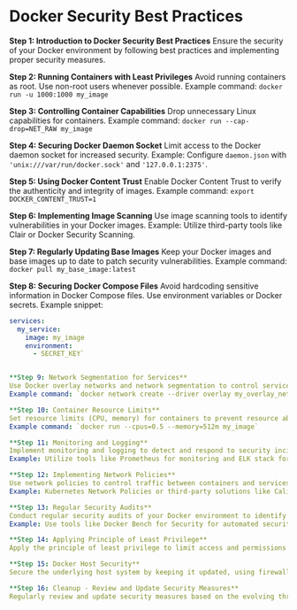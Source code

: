 # Docker Security Best Practices

**Step 1: Introduction to Docker Security Best Practices**
Ensure the security of your Docker environment by following best practices and implementing proper security measures.

**Step 2: Running Containers with Least Privileges**
Avoid running containers as root. Use non-root users whenever possible.
Example command: `docker run -u 1000:1000 my_image`

**Step 3: Controlling Container Capabilities**
Drop unnecessary Linux capabilities for containers.
Example command: `docker run --cap-drop=NET_RAW my_image`

**Step 4: Securing Docker Daemon Socket**
Limit access to the Docker daemon socket for increased security.
Example: Configure `daemon.json` with `'unix:///var/run/docker.sock'` and `'127.0.0.1:2375'`.

**Step 5: Using Docker Content Trust**
Enable Docker Content Trust to verify the authenticity and integrity of images.
Example command: `export DOCKER_CONTENT_TRUST=1`

**Step 6: Implementing Image Scanning**
Use image scanning tools to identify vulnerabilities in your Docker images.
Example: Utilize third-party tools like Clair or Docker Security Scanning.

**Step 7: Regularly Updating Base Images**
Keep your Docker images and base images up to date to patch security vulnerabilities.
Example command: `docker pull my_base_image:latest`

**Step 8: Securing Docker Compose Files**
Avoid hardcoding sensitive information in Docker Compose files. Use environment variables or Docker secrets.
Example snippet:
```yaml
services:
  my_service:
    image: my_image
    environment:
      - SECRET_KEY`


**Step 9: Network Segmentation for Services**
Use Docker overlay networks and network segmentation to control service communication.
Example command: `docker network create --driver overlay my_overlay_network`

**Step 10: Container Resource Limits**
Set resource limits (CPU, memory) for containers to prevent resource abuse.
Example command: `docker run --cpus=0.5 --memory=512m my_image`

**Step 11: Monitoring and Logging**
Implement monitoring and logging to detect and respond to security incidents.
Example: Utilize tools like Prometheus for monitoring and ELK stack for logging.

**Step 12: Implementing Network Policies**
Use network policies to control traffic between containers and services.
Example: Kubernetes Network Policies or third-party solutions like Calico.

**Step 13: Regular Security Audits**
Conduct regular security audits of your Docker environment to identify and address vulnerabilities.
Example: Use tools like Docker Bench for Security for automated security checks.

**Step 14: Applying Principle of Least Privilege**
Apply the principle of least privilege to limit access and permissions for users and containers.

**Step 15: Docker Host Security**
Secure the underlying host system by keeping it updated, using firewalls, and applying host-level security measures.

**Step 16: Cleanup - Review and Update Security Measures**
Regularly review and update security measures based on the evolving threat landscape.


